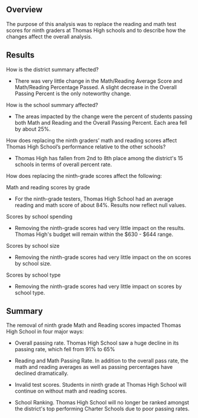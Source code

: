 ## Overview ##
The purpose of this analysis was to replace the reading and math test scores for ninth graders at Thomas High schools and to describe how the changes affect the overall analysis. 


## Results ##

How is the district summary affected?
* There was very little change in the Math/Reading Average Score and Math/Reading Percentage Passed. A slight decrease in the Overall Passing Percent is the only noteworthy change. 


How is the school summary affected?
* The areas impacted by the change were the percent of students passing both Math and Reading and the Overall Passing Percent. Each area fell by about 25%.


How does replacing the ninth graders’ math and reading scores affect Thomas High School’s performance relative to the other schools?
* Thomas High has fallen from 2nd to 8th place among the district's 15 schools in terms of overall percent rate.



How does replacing the ninth-grade scores affect the following:

Math and reading scores by grade
* For the ninth-grade testers, Thomas High School had an average reading and math score of about 84%. Results now reflect null values.

Scores by school spending
* Removing the ninth-grade scores had very little impact on the results. Thomas High's budget will remain within the $630 - $644 range.

Scores by school size
* Removing the ninth-grade scores had very little impact on the on scores by school size. 

Scores by school type 
* Removing the ninth-grade scores had very little impact on scores by school type. 


## Summary ##
The removal of ninth grade Math and Reading scores impacted Thomas High School in four major ways:

* Overall passing rate. Thomas High School saw a huge decline in its passing rate, which fell from 91% to 65%

* Reading and Math Passing Rate. In addition to the overall pass rate, the math and reading averages as well as passing percentages have declined dramatically.

* Invalid test scores. Students in ninth grade at Thomas High School will continue on without math and reading scores.

* School Ranking. Thomas High School will no longer be ranked amongst the district's top performing Charter Schools due to poor passing rates.  









